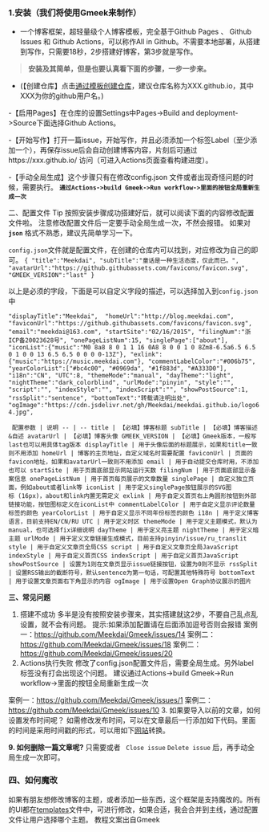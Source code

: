 ### 1.安装（我们将使用Gmeek来制作）

-  一个博客框架，超轻量级个人博客模板，完全基于Github Pages 、 Github Issues 和 Github Actions，可以称作All in Github。不需要本地部署，从搭建到写作，只需要18秒，2步搭建好博客，第3步就是写作。

> **安装及其简单，但是也要认真看下面的步骤，一步一步来。**

- (【创建仓库】点击[通过模板创建仓库](https://github.com/new?template_name=Gmeek-template&template_owner=Meekdai)，建议仓库名称为XXX.github.io，其中XXX为你的github用户名。)

-【启用Pages】在仓库的设置Settings中Pages->Build and deployment->Source下面选择Github Actions。

-【开始写作】打开一篇issue，开始写作，并且必须添加一个标签Label（至少添加一个），再保存issue后会自动创建博客内容，片刻后可通过https://xxx.github.io/ 访问（可进入Actions页面查看构建进度）。

-【手动全局生成】这个步骤只有在修改config.json 文件或者出现奇怪问题的时候，需要执行。
**`通过Actions->build Gmeek->Run workflow->里面的按钮全局重新生成一次`**

二、配置文件
Tip
按照安装步骤成功搭建好后，就可以阅读下面的内容修改配置文件啦。
注意修改配置文件后一定要手动全局生成一次，不然会报错。
如果对 **`json`** 格式不熟悉，建议先简单学习一下。

`config.json`文件就是配置文件，在创建的仓库内可以找到，对应修改为自己的即可。
`{
    "title":"Meekdai",
    "subTitle":"童话是一种生活态度，仅此而已。",
    "avatarUrl":"https://github.githubassets.com/favicons/favicon.svg",
    "GMEEK_VERSION":"last"
}`

以上是必须的字段，下面是可以自定义字段的描述，可以选择加入到`config.json`中

`"displayTitle":"Meekdai", 
"homeUrl":"http://blog.meekdai.com", 
"faviconUrl":"https://github.githubassets.com/favicons/favicon.svg",
"email":"meekdai@163.com",
"startSite":"02/16/2015",
"filingNum":"浙ICP备20023628号",
"onePageListNum":15,
"singlePage":["about"],
"iconList":{"music":"M0 8a8 8 0 1 1 16 0A8 8 0 0 1 0 8Zm8-6.5a6.5 6.5 0 1 0 0 13 6.5 6.5 0 0 0 0-13Z"},
"exlink":{"music":"https://music.meekdai.com"},
"commentLabelColor":"#006b75",
"yearColorList":["#bc4c00", "#0969da", "#1f883d", "#A333D0"],
"i18n":"CN",
"UTC":8,
"themeMode":"manual",
"dayTheme":"light",
"nightTheme":"dark_colorblind",
"urlMode":"pinyin",
"style":"",
"script":"",
"indexStyle":"",
"indexScript":"",
"showPostSource":1,
"rssSplit":"sentence",
"bottomText":"转载请注明出处",
"ogImage":"https://cdn.jsdelivr.net/gh/Meekdai/meekdai.github.io/logo64.jpg",`

`
配置参数 | 说明
-- | --
title | 【必填】博客标题
subTitle | 【必填】博客描述&自述
avatarUrl | 【必填】博客头像
GMEEK_VERSION | 【必填】Gmeek版本，一般写last也可以用具体tag版本
displayTitle | 用于头像后面的标题展示，如果和title一致则不用添加
homeUrl | 博客的主页地址，自定义域名时需要配置
faviconUrl | 页面的favicon地址，如果和avatarUrl一致则不用添加
email | 用于自动提交仓库时用，不添加也可以
startSite | 用于页面底部显示网站运行天数
filingNum | 用于页面底部显示备案信息
onePageListNum | 用于首页每页展示的文章数量
singlePage | 自定义独立页面，例如about或者link等
iconList | 用于定义singlePage按钮展示的SVG图标 (16px)，about和link内置无需定义
exlink | 用于自定义首页右上角圆形按钮到外部链接功能，按钮图标定义在iconList中
commentLabelColor | 用于自定义显示评论数量标签的颜色
yearColorList | 用于自定义显示不同年份标签的颜色
i18n | 用于定义博客语言，目前支持EN/CN/RU
UTC | 用于定义时区
themeMode | 用于定义主题模式，默认为manual，也可选择fix详细说明
dayTheme | 用于定义亮主题
nightTheme | 用于定义暗主题
urlMode | 用于定义文章链接生成模式，目前支持pinyin/issue/ru_translit
style | 用于自定义文章页全局CSS
script | 用于自定义文章页全局JavaScript
indexStyle | 用于自定义首页CSS
indexScript | 用于自定义首页JavaScript
showPostSource | 设置为1则在文章页显示issue链接按钮，设置为0则不显示
rssSplit | 设置RSS输出的截断符号，默认sentence为第一句话，可配置其他特殊符号
bottomText | 用于设置文章页面右下角显示的内容
ogImage | 用于设置Open Graph协议展示的图片`

**三、常见问题**
1. 搭建不成功
多半是没有按照安装步骤来，其实搭建就这2步，不要自己乱点乱设置，就不会有问题。
提示:如果添加配置请在后面添加逗号否则会报错
案例一：https://github.com/Meekdai/Gmeek/issues/14
案例二：https://github.com/Meekdai/Gmeek/issues/18
案例二：https://github.com/Meekdai/Gmeek/issues/20
2. Actions执行失败
修改了config.json配置文件后，需要全局生成。另外label标签没有打会出现这个问题。
建议通过Actions->build Gmeek->Run workflow->里面的按钮全局重新生成一次

案例一：https://github.com/Meekdai/Gmeek/issues/1
案例二：https://github.com/Meekdai/Gmeek/issues/10
3. 如果要导入以前的文章，如何设置发布时间呢？
如需修改发布时间，可以在文章最后一行添加如下代码。里面的时间是采用时间戳的形式，可以用如下[网站](https://tool.lu/timestamp)转换。

<!-- ##{"timestamp":1490764800}## -->

**9. 如何删除一篇文章呢?**
只需要或者   ` Close issue`     `Delete issue`   后，再手动全局生成一次即可。

### 四、如何魔改
如果有朋友想修改博客的主题，或者添加一些东西，这个框架是支持魔改的。所有的UI都在[templates](https://github.com/Meekdai/Gmeek/tree/main/templates)文件中，可进行修改，如果合适，我会合并到主线，通过配置文件让用户选择哪个主题。
教程文案出自Gmeek